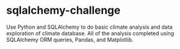 # sqlalchemy-challenge
Use Python and SQLAlchemy to do basic climate analysis and data exploration of climate database. All of the analysis completed using SQLAlchemy ORM queries, Pandas, and Matplotlib.

